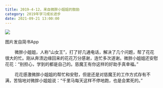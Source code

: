 ```yaml
---
title: 2019-4-12，来自微胖小姐姐的鼓励
category: 2019年学习成长进步
date: 2021-09-21 13:00:00
---
```


![](http://upload-images.jianshu.io/upload_images/3910675-e2a7532c36816e4d.jpg?imageMogr2/auto-orient/strip%7CimageView2/2/w/1080/q/50)  

图片发自简书App

  

        微胖小姐姐，人称“山女王”，打了好几通电话，解决了几个问题，帮了花花很大的忙。刚从奔溃边缘回来的花花万分感谢，连忙多次道谢。微胖小姐姐还安慰花花：“别担心，学到的都是自己的。慈魔王有你这样的好助手真幸福。”  

        花花感激微胖小姐姐的帮忙和安慰，但是还是对慈魔王的工作方式存有不满，苦恼地对微胖小姐姐说：“千里马每天这样不停地跑，也是会累死的。”
